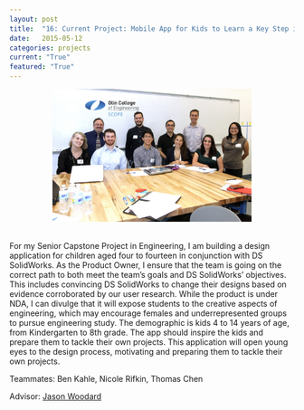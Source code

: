```yaml
---
layout: post
title:  "16: Current Project: Mobile App for Kids to Learn a Key Step in the Design Process"
date:   2015-05-12
categories: projects
current: "True"
featured: "True"
---
```


<center><img src="images/projects/scopeTeamPhoto.jpg" width="70%"></center><br> 

For my Senior Capstone Project in Engineering, I am building a design application for children aged four to fourteen in conjunction with DS SolidWorks. As the Product Owner, I ensure that the team is going on the correct path to both meet the team’s goals and DS SolidWorks’ objectives. This includes convincing DS SolidWorks to change their designs based on evidence corroborated by our user research. While the product is under NDA, I can divulge that it will expose students to the creative aspects of engineering, which may encourage females and underrepresented groups to pursue engineering study. The demographic is kids 4 to 14 years of age, from Kindergarten to 8th grade. The app should inspire the kids and prepare them to tackle their own projects. This application will open young eyes to the design process, motivating and preparing them to tackle their own projects. 

Teammates: Ben Kahle, Nicole Rifkin, Thomas Chen

Advisor: [Jason Woodard](http://www.olin.edu/faculty/profile/c-jason-woodard/)